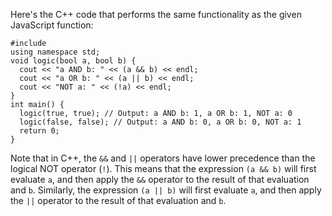 Here's the C++ code that performs the same functionality as the given JavaScript function:
```
#include 
using namespace std;
void logic(bool a, bool b) {
  cout << "a AND b: " << (a && b) << endl;
  cout << "a OR b: " << (a || b) << endl;
  cout << "NOT a: " << (!a) << endl;
}
int main() {
  logic(true, true); // Output: a AND b: 1, a OR b: 1, NOT a: 0
  logic(false, false); // Output: a AND b: 0, a OR b: 0, NOT a: 1
  return 0;
}
```
Note that in C++, the `&&` and `||` operators have lower precedence than the logical NOT operator (`!`). This means that the expression `(a && b)` will first evaluate `a`, and then apply the `&&` operator to the result of that evaluation and `b`. Similarly, the expression `(a || b)` will first evaluate `a`, and then apply the `||` operator to the result of that evaluation and `b`.

